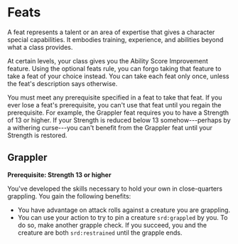 # Feats

A feat represents a talent or an area of expertise that gives a
character special capabilities. It embodies training, experience, and
abilities beyond what a class provides.

At certain levels, your class gives you the Ability Score Improvement
feature. Using the optional feats rule, you can forgo taking that
feature to take a feat of your choice instead. You can take each feat
only once, unless the feat's description says otherwise.

You must meet any prerequisite specified in a feat to take that feat. If
you ever lose a feat's prerequisite, you can't use that feat until you
regain the prerequisite. For example, the Grappler feat requires you to
have a Strength of 13 or higher. If your Strength is reduced below 13
somehow---perhaps by a withering curse---you can't benefit from the
Grappler feat until your Strength is restored.

## Grappler

**Prerequisite: Strength 13 or higher**

You've developed the skills necessary to hold your own in close-quarters
grappling. You gain the following benefits:

-   You have advantage on attack rolls against a creature you are
    grappling.
-   You can use your action to try to pin a creature `srd:grappled` by
    you. To do so, make another grapple check. If you succeed, you and
    the creature are both `srd:restrained` until the grapple ends.
